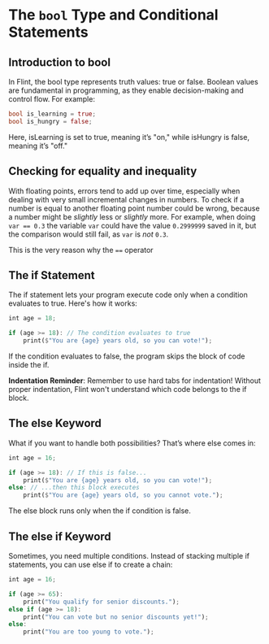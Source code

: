# The `bool` Type and Conditional Statements

## Introduction to bool

In Flint, the bool type represents truth values: true or false. Boolean values are fundamental in programming, as they enable decision-making and control flow. For example:

```rs
bool is_learning = true;
bool is_hungry = false;
```

Here, isLearning is set to true, meaning it’s "on," while isHungry is false, meaning it’s "off."

## Checking for equality and inequality

With floating points, errors tend to add up over time, especially when dealing with very small incremental changes in numbers. To check if a number is equal to another floating point number could be wrong, because a number might be *slightly* less or *slightly* more. For example, when doing `var == 0.3` the variable `var` could have the value `0.2999999` saved in it, but the comparison would still fail, as `var` is *not* `0.3`.

This is the very reason why the `==` operator

## The if Statement

The if statement lets your program execute code only when a condition evaluates to true. Here's how it works:

```rs
int age = 18;

if (age >= 18): // The condition evaluates to true
    print($"You are {age} years old, so you can vote!");
```

If the condition evaluates to false, the program skips the block of code inside the if.

**Indentation Reminder**: Remember to use hard tabs for indentation! Without proper indentation, Flint won't understand which code belongs to the if block.

## The else Keyword

What if you want to handle both possibilities? That’s where else comes in:

```rs
int age = 16;

if (age >= 18): // If this is false...
    print($"You are {age} years old, so you can vote!");
else: // ...then this block executes
    print($"You are {age} years old, so you cannot vote.");
```

The else block runs only when the if condition is false.

## The else if Keyword

Sometimes, you need multiple conditions. Instead of stacking multiple if statements, you can use else if to create a chain:

```rs
int age = 16;

if (age >= 65):
    print("You qualify for senior discounts.");
else if (age >= 18):
    print("You can vote but no senior discounts yet!");
else:
    print("You are too young to vote.");
```
